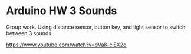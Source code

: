 # Arduino HW 3 Sounds
Group work.
Using distance sensor, button key, and light sensor to switch between 3 sounds.

<https://www.youtube.com/watch?v=dVaK-clEX2o>